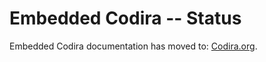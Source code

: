 # Embedded Codira -- Status

Embedded Codira documentation has moved to: [Codira.org](https://docs.code.org/embedded/documentation/embedded).
